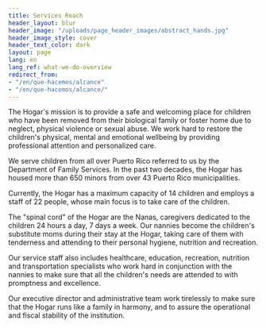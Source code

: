 ```yaml
---
title: Services Reach
header_layout: blur
header_image: "/uploads/page_header_images/abstract_hands.jpg"
header_image_style: cover
header_text_color: dark
layout: page
lang: en
lang_ref: what-we-do-overview
redirect_from:
- "/en/que-hacemos/alcance"
- "/en/que-hacemos/alcance/"
---
```


The Hogar's mission is to provide a safe and welcoming place for children who have been removed from their biological family or foster home due to neglect, physical violence or sexual abuse. We work hard to restore the children's physical, mental and emotional wellbeing by providing professional attention and personalized care.

We serve children from all over Puerto Rico referred to us by the Department of Family Services. In the past two decades, the Hogar has housed more than 650 minors from over 43 Puerto Rico municipalities. 

Currently, the Hogar has a maximum capacity of 14 children and employs a staff of 22 people, whose main focus is to take care of the children.

The "spinal cord" of the Hogar are the Nanas, caregivers dedicated to the children 24 hours a day, 7 days a week. Our nannies become the children's substitute moms during their stay at the Hogar, taking care of them with tenderness and attending to their personal hygiene, nutrition and recreation.

Our service staff also includes healthcare, education, recreation, nutrition and transportation specialists who work hard in conjunction with the nannies to make sure that all the children's needs are attended to with promptness and excellence.

Our executive director and administrative team work tirelessly to make sure that the Hogar runs like a family in harmony, and to assure the operational and fiscal stability of the institution.